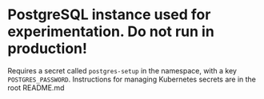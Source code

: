 # PostgreSQL instance used for experimentation. Do not run in production!

Requires a secret called `postgres-setup` in the namespace, with a key `POSTGRES_PASSWORD`. Instructions for managing
Kubernetes secrets are in the root README.md
